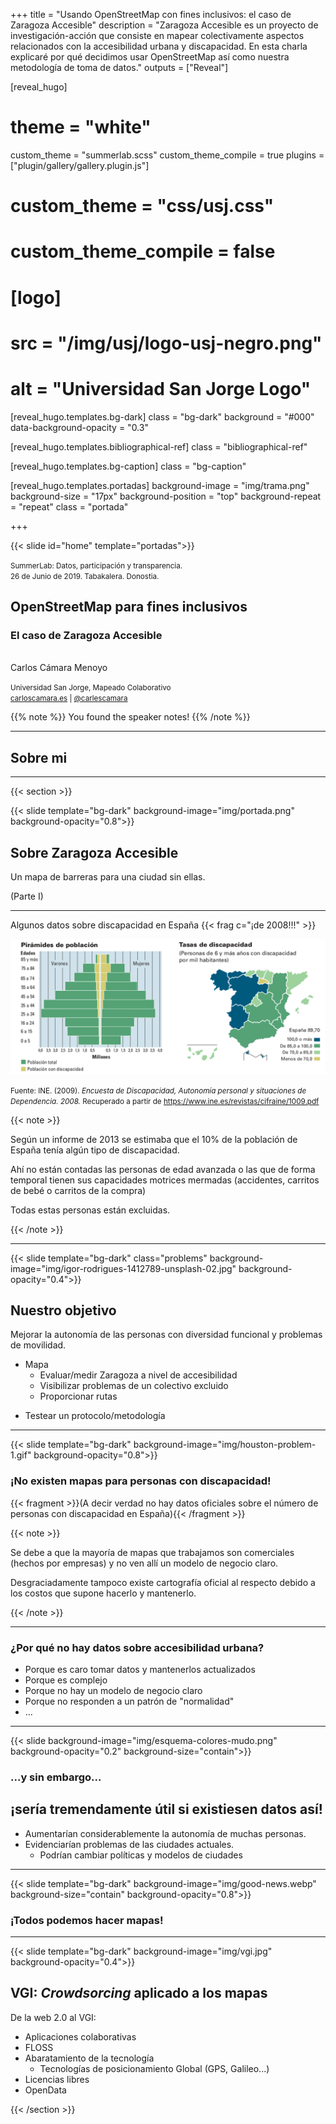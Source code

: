 +++
title = "Usando OpenStreetMap con fines inclusivos: el caso de Zaragoza Accesible"
description = "Zaragoza Accesible es un proyecto de investigación-acción que consiste en mapear colectivamente aspectos relacionados con la accesibilidad urbana y discapacidad. En esta charla explicaré por qué decidimos usar OpenStreetMap así como nuestra metodología de toma de datos."
outputs = ["Reveal"]


[reveal_hugo]
# theme = "white"
custom_theme = "summerlab.scss"
custom_theme_compile = true
plugins = ["plugin/gallery/gallery.plugin.js"]

# custom_theme = "css/usj.css"
# custom_theme_compile = false

# [logo]
# src = "/img/usj/logo-usj-negro.png"
# alt = "Universidad San Jorge Logo"

[reveal_hugo.templates.bg-dark]
class = "bg-dark"
background = "#000"
data-background-opacity = "0.3"

[reveal_hugo.templates.bibliographical-ref]
class = "bibliographical-ref"

[reveal_hugo.templates.bg-caption]
class = "bg-caption"

[reveal_hugo.templates.portadas]
background-image = "img/trama.png"
background-size = "17px"
background-position = "top"
background-repeat = "repeat"
class = "portada"

+++

{{< slide id="home"  template="portadas">}}

<div class="borders">

<small>SummerLab: Datos, participación y transparencia.<br>
26 de Junio de 2019. Tabakalera. Donostia.</small>

<h2>OpenStreetMap para fines inclusivos</h2>
<h3>El caso de Zaragoza Accesible</h3>

<br>
Carlos Cámara Menoyo

<small>Universidad San Jorge, Mapeado Colaborativo<br>
<a href="https://carloscamara.es">carloscamara.es</a> | <a href="https://twitter.com/carlescamara">@carlescamara</a></small>

</div>

{{% note %}}
You found the speaker notes!
{{% /note %}}

---

## Sobre mi

---

{{< section >}}

{{< slide template="bg-dark" background-image="img/portada.png" background-opacity="0.8">}}

## Sobre Zaragoza Accesible

Un mapa de barreras para una ciudad sin ellas.

(Parte I)

---

Algunos datos sobre discapacidad en España {{< frag c="¡de 2008!!!" >}}

![](img/INE-2009-discapacidad.png)

<small>Fuente: INE. (2009). *Encuesta de Discapacidad, Autonomía personal y situaciones de Dependencia. 2008.* Recuperado a partir de https://www.ine.es/revistas/cifraine/1009.pdf</small>

{{< note >}}

Según un informe de 2013 se estimaba que el 10% de la población de España tenía algún tipo de discapacidad.

Ahí no están contadas las personas de edad avanzada o las que de forma temporal tienen sus capacidades motrices mermadas (accidentes, carritos de bebé o carritos de la compra)

Todas estas personas están excluidas.

{{< /note >}}

---

{{< slide template="bg-dark" class="problems"  background-image="img/igor-rodrigues-1412789-unsplash-02.jpg" background-opacity="0.4">}}

## Nuestro objetivo

Mejorar la autonomía de las personas con diversidad funcional y problemas de movilidad.

* Mapa
  - Evaluar/medir Zaragoza a nivel de accesibilidad
  - Visibilizar problemas de un colectivo excluido
  - Proporcionar rutas
- Testear un protocolo/metodología

---

{{< slide template="bg-dark" background-image="img/houston-problem-1.gif" background-opacity="0.8">}}

### ¡No existen mapas para personas con discapacidad!

{{< fragment >}}(A decir verdad no hay datos oficiales sobre el número de personas con discapacidad en España){{< /fragment >}}


{{< note >}}

Se debe a que la mayoría de mapas que trabajamos son comerciales (hechos por empresas) y no ven allí un modelo de negocio claro.

Desgraciadamente tampoco existe cartografía oficial al respecto debido a los costos que supone hacerlo y mantenerlo.

{{< /note >}}

---

### ¿Por qué no hay datos sobre accesibilidad urbana?

* Porque es caro tomar datos y mantenerlos actualizados
* Porque es complejo
* Porque no hay un modelo de negocio claro
* Porque no responden a un patrón de "normalidad"
* ...

---

{{< slide background-image="img/esquema-colores-mudo.png" background-opacity="0.2" background-size="contain">}}

### ...y sin embargo...

## ¡sería tremendamente útil si existiesen datos así!

* Aumentarían considerablemente la autonomía de muchas personas.
* Evidenciarían problemas de las ciudades actuales.
  - Podrían cambiar políticas y modelos de ciudades


---

{{< slide template="bg-dark" background-image="img/good-news.webp" background-size="contain" background-opacity="0.8">}}

### ¡Todos podemos hacer mapas!

---

{{< slide template="bg-dark" background-image="img/vgi.jpg" background-opacity="0.4">}}

## VGI: *Crowdsorcing* aplicado a los mapas

De la web 2.0 al VGI:

* Aplicaciones colaborativas
* FLOSS
* Abaratamiento de la tecnología
  - Tecnologías de posicionamiento Global (GPS, Galileo...)
* Licencias libres
* OpenData

{{< /section >}}
